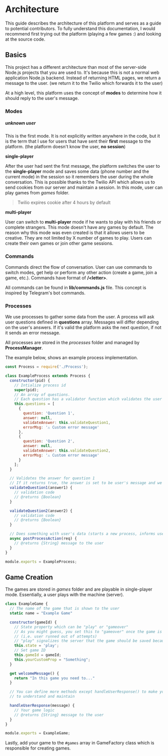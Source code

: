 # Architecture

This guide describes the architecture of this platform and serves as a guide to potential contributors. To  fully understand this documentation, I would recommend first trying out the platform (playing a few games :) and looking at the source code.

## Basics

This project has a different architecture than most of the server-side Node.js projects that you are used to. It's because this is not a normal web application Node.js backend. Instead of returning HTML pages, we return a message to the user.  (we return it to the Twilio which forwards it to the user)

At a high level, this platform uses the concept of **modes** to determine how it should reply to the user's message.

### Modes

##### unknown user

This is the first mode. It is not explicitly written anywhere in the code, but it is the term that I use for users that have sent their **first** message to the platform. (the platform doesn't know the user, **no session**)

**single-player**

After the user had sent the first message, the platform switches the user to the **single-player** mode and saves some data (phone number and the current mode) in the session so it remembers the user during the whole conversation. This is possible thanks to the Twilio API which allows us to send cookies from our server and maintain a session. In this mode, user can play games from _games_ folder. 

> Twilio expires cookie after 4 hours by default

**multi-player**

User can switch to **multi-player** mode if he wants to play with his friends or complete strangers. This mode doesn't have any games by default. The reason why this mode was even created is that it allows users to be creative. They are not limited by X number of games to play. Users can create their own games or join other game sessions.

### Commands

Commands direct the flow of conversation. User can use commands to switch modes, get help or perform any other action (create a game, join a game, etc.). Commands have format of **/\<letter>**.

All commands can be found in **lib/commands.js** file. This concept is inspired by Telegram's bot commands.

### Processes

We use processes to gather some data from the user. A process will ask user questions defined in **questions** array. Messages will differ depending on the user's answers. If it's valid the platform asks the next question, if not it sends an error message.

All processes are stored in the _processes_ folder and managed by **ProcessManager**.

The example below, shows an example process implementation.

```javascript
const Process = require('./Process');

class ExampleProcess extends Process {
  constructor(pid) {
    // Intialize process id
    super(pid);
    // An array of questions.
    // Each question has a validator function which validates the user's answer
    this.questions = [
      {
        question: 'Question 1',
        answer: null,
        validateAnswer: this.validateQuestion1,
        errorMsg: '⚠️ Custom error message'
      },
      {
        question: 'Question 2',
        answer: null,
        validateAnswer: this.validateQuestion2,
        errorMsg: '⚠️ Custom error message'
      }
    ];
  }

  // Validates the answer for question 1
  // If it returns true, the answer is set to be user's message and we move onto the next   // question, otherwise the answer remains `null` and we send an error message
  validateQuestion1(answer1) {
    // validation code
    // @returns {Boolean}
  }

  validateQuestion2(answer2) {
    // validation code
    // @returns {Boolean}
  }

  // Does something with user's data (starts a new process, informs user...)
  async postProcessAction(req) {
    // @returns {String} message to the user
  }
}

module.exports = ExampleProcess;
```

## Game Creation

The games are stored in _games_ folder and are playable in single-player mode. Essentially, a user plays with the machine (server).

```javascript
class ExampleGame {
  // The name of the game that is shown to the user
  static name = "Example Game"  

  constructor(gameId) {
    // State property which can be "play" or "gameover"
    // As you might guess, you set this to "gameover" once the game is finished
    // (i.e. user runned out of attempts)
    // "play" signalizes the server that the game should be saved because it is not over
    this.state = 'play';
    // Set game ID
    this.gameId = gameId;
    this.yourCustomProp = "Something";
  }

  get welcomeMessage() {
    return "In this game you need to..."
  }

  // You can define more methods except handleUserResponse() to make your code easier
  // to understand and maintain

  handleUserResponse(message) {
    // Your game logic
    // @returns {String} message to the user
  }
}

module.exports = ExampleGame;
```

Lastly, add your game to the `#games` array in GameFactory class which is responsible for creating games.